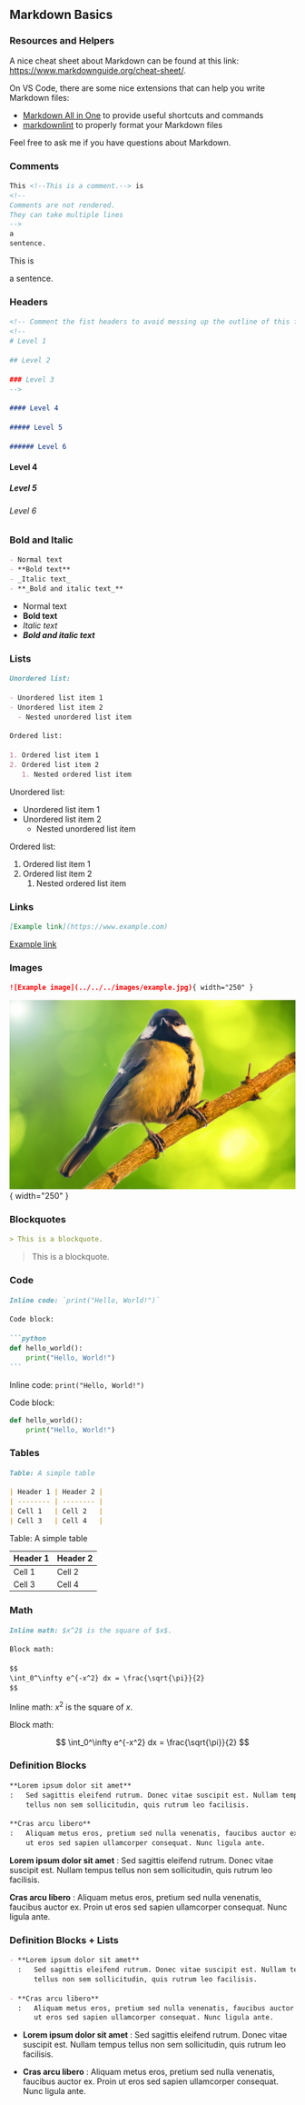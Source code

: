 ## Markdown Basics

### Resources and Helpers

A nice cheat sheet about Markdown can be found at this link: <https://www.markdownguide.org/cheat-sheet/>.

On VS Code, there are some nice extensions that can help you write Markdown files:

- [Markdown All in One](https://marketplace.visualstudio.com/items?itemName=yzhang.markdown-all-in-one) to provide useful shortcuts and commands
- [markdownlint](https://marketplace.visualstudio.com/items?itemName=DavidAnson.vscode-markdownlint) to properly format your Markdown files

Feel free to ask me if you have questions about Markdown.

### Comments

```markdown
This <!--This is a comment.--> is
<!--
Comments are not rendered.
They can take multiple lines
-->
a
sentence.
```

This <!--This is a comment.--> is
<!--
Comments are not rendered.
They can take multiple lines
-->
a
sentence.

### Headers

```markdown
<!-- Comment the fist headers to avoid messing up the outline of this file -->
<!--
# Level 1

## Level 2

### Level 3
-->

#### Level 4

##### Level 5

###### Level 6
```

<!--
# Level 1

## Level 2

### Level 3
-->

#### Level 4

##### Level 5

###### Level 6

### Bold and Italic

```markdown
- Normal text
- **Bold text**
- _Italic text_
- **_Bold and italic text_**
```

- Normal text
- **Bold text**
- _Italic text_
- **_Bold and italic text_**

### Lists

```markdown
Unordered list:

- Unordered list item 1
- Unordered list item 2
  - Nested unordered list item

Ordered list:

1. Ordered list item 1
2. Ordered list item 2
   1. Nested ordered list item
```

Unordered list:

- Unordered list item 1
- Unordered list item 2
  - Nested unordered list item

Ordered list:

1. Ordered list item 1
2. Ordered list item 2
   1. Nested ordered list item

### Links

```markdown
[Example link](https://www.example.com)
```

[Example link](https://www.example.com)

### Images

```markdown
![Example image](../../../images/example.jpg){ width="250" }
```

![Example image](../../../images/example.jpg){ width="250" }

### Blockquotes

```markdown
> This is a blockquote.
```

> This is a blockquote.

### Code

````markdown
Inline code: `print("Hello, World!")`

Code block:

```python
def hello_world():
    print("Hello, World!")
```
````

Inline code: `print("Hello, World!")`

Code block:

```python
def hello_world():
    print("Hello, World!")
```

### Tables

```markdown
Table: A simple table

| Header 1 | Header 2 |
| -------- | -------- |
| Cell 1   | Cell 2   |
| Cell 3   | Cell 4   |
```

Table: A simple table

| Header 1 | Header 2 |
| -------- | -------- |
| Cell 1   | Cell 2   |
| Cell 3   | Cell 4   |

### Math

```markdown
Inline math: $x^2$ is the square of $x$.

Block math:

$$
\int_0^\infty e^{-x^2} dx = \frac{\sqrt{\pi}}{2}
$$
```

Inline math: $x^2$ is the square of $x$.

Block math:

$$
\int_0^\infty e^{-x^2} dx = \frac{\sqrt{\pi}}{2}
$$

### Definition Blocks

```markdown
**Lorem ipsum dolor sit amet**
:   Sed sagittis eleifend rutrum. Donec vitae suscipit est. Nullam tempus
    tellus non sem sollicitudin, quis rutrum leo facilisis.

**Cras arcu libero**
:   Aliquam metus eros, pretium sed nulla venenatis, faucibus auctor ex. Proin
    ut eros sed sapien ullamcorper consequat. Nunc ligula ante.
```

**Lorem ipsum dolor sit amet**
:   Sed sagittis eleifend rutrum. Donec vitae suscipit est. Nullam tempus
    tellus non sem sollicitudin, quis rutrum leo facilisis.

**Cras arcu libero**
:   Aliquam metus eros, pretium sed nulla venenatis, faucibus auctor ex. Proin
    ut eros sed sapien ullamcorper consequat. Nunc ligula ante.

### Definition Blocks + Lists

```markdown
- **Lorem ipsum dolor sit amet**
  :   Sed sagittis eleifend rutrum. Donec vitae suscipit est. Nullam tempus
      tellus non sem sollicitudin, quis rutrum leo facilisis.

- **Cras arcu libero**
  :   Aliquam metus eros, pretium sed nulla venenatis, faucibus auctor ex. Proin
      ut eros sed sapien ullamcorper consequat. Nunc ligula ante.
```

- **Lorem ipsum dolor sit amet**
  :   Sed sagittis eleifend rutrum. Donec vitae suscipit est. Nullam tempus
      tellus non sem sollicitudin, quis rutrum leo facilisis.

- **Cras arcu libero**
  :   Aliquam metus eros, pretium sed nulla venenatis, faucibus auctor ex. Proin
      ut eros sed sapien ullamcorper consequat. Nunc ligula ante.
